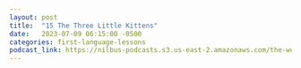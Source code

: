 ```yaml
---
layout: post
title:  "15 The Three Little Kittens"
date:   2023-07-09 06:15:00 -0500
categories: first-language-lessons
podcast_link: https://nilbus-podcasts.s3.us-east-2.amazonaws.com/the-well-trained-mind/First%20Language%20Lessons/15%20The%20Three%20Little%20Kittens.mp3
---
```

